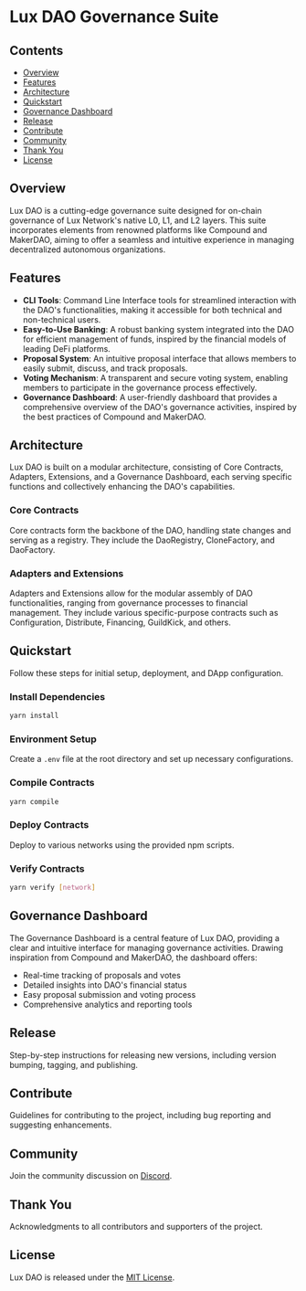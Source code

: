 # Lux DAO Governance Suite

## Contents

- [Overview](#overview)
- [Features](#features)
- [Architecture](#architecture)
- [Quickstart](#quickstart)
- [Governance Dashboard](#governance-dashboard)
- [Release](#release)
- [Contribute](#contribute)
- [Community](#community)
- [Thank You](#thank-you)
- [License](#license)

## Overview

Lux DAO is a cutting-edge governance suite designed for on-chain governance of Lux Network's native L0, L1, and L2 layers. This suite incorporates elements from renowned platforms like Compound and MakerDAO, aiming to offer a seamless and intuitive experience in managing decentralized autonomous organizations.

## Features

- **CLI Tools**: Command Line Interface tools for streamlined interaction with the DAO's functionalities, making it accessible for both technical and non-technical users.
- **Easy-to-Use Banking**: A robust banking system integrated into the DAO for efficient management of funds, inspired by the financial models of leading DeFi platforms.
- **Proposal System**: An intuitive proposal interface that allows members to easily submit, discuss, and track proposals.
- **Voting Mechanism**: A transparent and secure voting system, enabling members to participate in the governance process effectively.
- **Governance Dashboard**: A user-friendly dashboard that provides a comprehensive overview of the DAO's governance activities, inspired by the best practices of Compound and MakerDAO.

## Architecture

Lux DAO is built on a modular architecture, consisting of Core Contracts, Adapters, Extensions, and a Governance Dashboard, each serving specific functions and collectively enhancing the DAO's capabilities.

### Core Contracts

Core contracts form the backbone of the DAO, handling state changes and serving as a registry. They include the DaoRegistry, CloneFactory, and DaoFactory.

### Adapters and Extensions

Adapters and Extensions allow for the modular assembly of DAO functionalities, ranging from governance processes to financial management. They include various specific-purpose contracts such as Configuration, Distribute, Financing, GuildKick, and others.

## Quickstart

Follow these steps for initial setup, deployment, and DApp configuration.

### Install Dependencies

```sh
yarn install
```

### Environment Setup

Create a `.env` file at the root directory and set up necessary configurations.

### Compile Contracts

```sh
yarn compile
```

### Deploy Contracts

Deploy to various networks using the provided npm scripts.

### Verify Contracts

```sh
yarn verify [network]
```

## Governance Dashboard

The Governance Dashboard is a central feature of Lux DAO, providing a clear and intuitive interface for managing governance activities. Drawing inspiration from Compound and MakerDAO, the dashboard offers:

- Real-time tracking of proposals and votes
- Detailed insights into DAO's financial status
- Easy proposal submission and voting process
- Comprehensive analytics and reporting tools

## Release

Step-by-step instructions for releasing new versions, including version bumping, tagging, and publishing.

## Contribute

Guidelines for contributing to the project, including bug reporting and suggesting enhancements.

## Community

Join the community discussion on [Discord](https://discord.gg/xXMA2DYqNf).

## Thank You

Acknowledgments to all contributors and supporters of the project.

## License

Lux DAO is released under the [MIT License](LICENSE).
